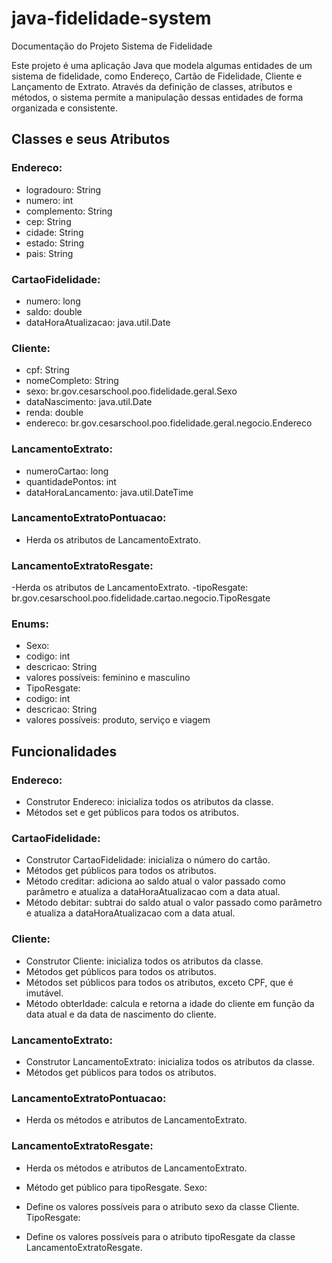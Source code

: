 # java-fidelidade-system
Documentação do Projeto Sistema de Fidelidade

Este projeto é uma aplicação Java que modela algumas entidades de um sistema de fidelidade, como Endereço, Cartão de Fidelidade, Cliente e Lançamento de Extrato. Através da definição de classes, atributos e métodos, o sistema permite a manipulação dessas entidades de forma organizada e consistente.

## Classes e seus Atributos

### Endereco:

- logradouro: String
- numero: int
- complemento: String
- cep: String
- cidade: String
- estado: String
- pais: String

### CartaoFidelidade:

- numero: long
- saldo: double
- dataHoraAtualizacao: java.util.Date

### Cliente:

- cpf: String
- nomeCompleto: String
- sexo: br.gov.cesarschool.poo.fidelidade.geral.Sexo
- dataNascimento: java.util.Date
- renda: double
- endereco: br.gov.cesarschool.poo.fidelidade.geral.negocio.Endereco

### LancamentoExtrato:

- numeroCartao: long
- quantidadePontos: int
- dataHoraLancamento: java.util.DateTime

### LancamentoExtratoPontuacao:

- Herda os atributos de LancamentoExtrato.

### LancamentoExtratoResgate:

-Herda os atributos de LancamentoExtrato.
-tipoResgate: br.gov.cesarschool.poo.fidelidade.cartao.negocio.TipoResgate

### Enums:

- Sexo:
- codigo: int
- descricao: String
- valores possíveis: feminino e masculino
- TipoResgate:
- codigo: int
- descricao: String
- valores possíveis: produto, serviço e viagem

## Funcionalidades

### Endereco:

- Construtor Endereco: inicializa todos os atributos da classe.
- Métodos set e get públicos para todos os atributos.

### CartaoFidelidade:

- Construtor CartaoFidelidade: inicializa o número do cartão.
- Métodos get públicos para todos os atributos.
- Método creditar: adiciona ao saldo atual o valor passado como parâmetro e atualiza a dataHoraAtualizacao com a data atual.
- Método debitar: subtrai do saldo atual o valor passado como parâmetro e atualiza a dataHoraAtualizacao com a data atual.

### Cliente:

- Construtor Cliente: inicializa todos os atributos da classe.
- Métodos get públicos para todos os atributos.
- Métodos set públicos para todos os atributos, exceto CPF, que é imutável.
- Método obterIdade: calcula e retorna a idade do cliente em função da data atual e da data de nascimento do cliente.

### LancamentoExtrato:

- Construtor LancamentoExtrato: inicializa todos os atributos da classe.
- Métodos get públicos para todos os atributos.

### LancamentoExtratoPontuacao:

- Herda os métodos e atributos de LancamentoExtrato.

### LancamentoExtratoResgate:

- Herda os métodos e atributos de LancamentoExtrato.
- Método get público para tipoResgate.
Sexo:

- Define os valores possíveis para o atributo sexo da classe Cliente.
TipoResgate:

- Define os valores possíveis para o atributo tipoResgate da classe LancamentoExtratoResgate.
